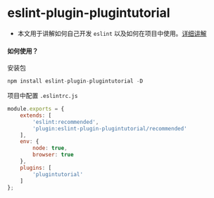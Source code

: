 # eslint-plugin-plugintutorial

- 本文用于讲解如何自己开发 `eslint` 以及如何在项目中使用。[详细讲解]()

#### 如何使用？
安装包
```js
npm install eslint-plugin-plugintutorial -D
```

项目中配置
`.eslintrc.js`
```js
module.exports = {
    extends: [
        'eslint:recommended',
        'plugin:eslint-plugin-plugintutorial/recommended'
    ],
    env: {
        node: true,
        browser: true
    },
    plugins: [
        'plugintutorial'
    ]
};
```
